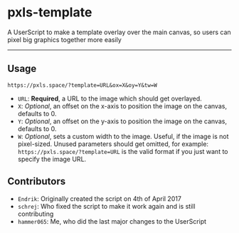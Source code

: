 pxls-template
=============
A UserScript to make a template overlay over the main canvas, so users can pixel big graphics together more easily

-------------


Usage
-----

    https://pxls.space/?template=URL&ox=X&oy=Y&tw=W

 - `URL`: **Required**, a URL to the image which should get overlayed.
 - `X`: *Optional*, an offset on the x-axis to position the image on the canvas, defaults to 0.
 - `Y`: *Optional*, an offset on the y-axis to position the image on the canvas, defaults to 0.
 - `W`: *Optional*, sets a custom width to the image. Useful, if the image is not pixel-sized.
Unused parameters should get omitted, for example: `https://pxls.space/?template=URL` is the valid format if you just want to specify the image URL.

Contributors
------------
 - `Endrik`: Originally created the script on 4th of April 2017
 - `schrej`: Who fixed the script to make it work again and is still contributing
 - `hammer065`: Me, who did the last major changes to the UserScript